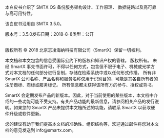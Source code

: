 <?xml version="1.0" encoding="UTF-8"?><?workdir /C:\Users\Admin\AppData\Local\Temp\temp20190704111149383?><?workdir-uri file:/C:/Users/Admin/AppData/Local/Temp/temp20190704111149383/?><?path2project ..\..\..\?><?path2project-uri ../../../?><?path2rootmap-uri ../../../?><topic xmlns:ditaarch="http://dita.oasis-open.org/architecture/2005/" xmlns:dita-ot="http://dita-ot.sourceforge.net/ns/201007/dita-ot" class="- topic/topic " ditaarch:DITAArchVersion="1.2" domains="(topic hi-d) (topic ut-d) (topic indexing-d) (topic hazard-d) (topic abbrev-d) (topic pr-d) (topic sw-d) (topic ui-d)" id="smtx-os-备份服务白皮书" xtrf="file:/d:/safehaven/content/concepts/backup-service-white-paper/_index.md" xtrc="topic:1;182:3"><title class="- topic/title " xtrf="file:/d:/safehaven/content/concepts/backup-service-white-paper/_index.md" xtrc="title:1;182:3">SMTX OS 备份服务白皮书</title><prolog class="- topic/prolog " xtrf="file:/d:/safehaven/content/concepts/backup-service-white-paper/_index.md" xtrc="prolog:1;182:3"><data class="- topic/data " name="BookShowToc" value="false" xtrf="file:/d:/safehaven/content/concepts/backup-service-white-paper/_index.md" xtrc="data:1;182:3"/><data class="- topic/data " name="title" value="SMTX OS 备份服务白皮书" xtrf="file:/d:/safehaven/content/concepts/backup-service-white-paper/_index.md" xtrc="data:2;182:3"/><data class="- topic/data " name="type" value="docs" xtrf="file:/d:/safehaven/content/concepts/backup-service-white-paper/_index.md" xtrc="data:3;182:3"/></prolog><body class="- topic/body " xtrf="file:/d:/safehaven/content/concepts/backup-service-white-paper/_index.md" xtrc="body:1;182:3"><p class="- topic/p " xtrf="file:/d:/safehaven/content/concepts/backup-service-white-paper/_index.md" xtrc="p:1;182:3">本白皮书介绍了 SMTX OS 备份服务架构设计、工作原理、 数据链路以及高可靠与高可用特性。</p></body><topic class="- topic/topic " ditaarch:DITAArchVersion="1.2" domains="(topic hi-d) (topic ut-d) (topic indexing-d) (topic hazard-d) (topic abbrev-d) (topic pr-d) (topic sw-d) (topic ui-d)" id="版本信息" xtrf="file:/d:/safehaven/content/concepts/backup-service-white-paper/_index.md" xtrc="topic:2;182:3"><title class="- topic/title " xtrf="file:/d:/safehaven/content/concepts/backup-service-white-paper/_index.md" xtrc="title:2;182:3">版本信息</title><body class="- topic/body " xtrf="file:/d:/safehaven/content/concepts/backup-service-white-paper/_index.md" xtrc="body:2;182:3"><p class="- topic/p " xtrf="file:/d:/safehaven/content/concepts/backup-service-white-paper/_index.md" xtrc="p:2;182:3">该白皮书沿用自 SMTX 3.5.0。</p><table class="- topic/table " xtrf="file:/d:/safehaven/content/concepts/backup-service-white-paper/_index.md" xtrc="table:1;182:3"><tgroup class="- topic/tgroup " cols="2" xtrf="file:/d:/safehaven/content/concepts/backup-service-white-paper/_index.md" xtrc="tgroup:1;182:3"><colspec class="- topic/colspec " colname="col1" xtrf="file:/d:/safehaven/content/concepts/backup-service-white-paper/_index.md" xtrc="colspec:1;182:3"/><colspec class="- topic/colspec " colname="col2" xtrf="file:/d:/safehaven/content/concepts/backup-service-white-paper/_index.md" xtrc="colspec:2;182:3"/><thead class="- topic/thead " xtrf="file:/d:/safehaven/content/concepts/backup-service-white-paper/_index.md" xtrc="thead:1;182:3"><row class="- topic/row " xtrf="file:/d:/safehaven/content/concepts/backup-service-white-paper/_index.md" xtrc="row:1;182:3"><entry class="- topic/entry " xtrf="file:/d:/safehaven/content/concepts/backup-service-white-paper/_index.md" xtrc="entry:1;182:3">版本号：</entry><entry class="- topic/entry " xtrf="file:/d:/safehaven/content/concepts/backup-service-white-paper/_index.md" xtrc="entry:2;182:3">3.5.0</entry></row></thead><tbody class="- topic/tbody " xtrf="file:/d:/safehaven/content/concepts/backup-service-white-paper/_index.md" xtrc="tbody:1;182:3"><row class="- topic/row " xtrf="file:/d:/safehaven/content/concepts/backup-service-white-paper/_index.md" xtrc="row:2;182:3"><entry class="- topic/entry " xtrf="file:/d:/safehaven/content/concepts/backup-service-white-paper/_index.md" xtrc="entry:3;182:3">发布日期：</entry><entry class="- topic/entry " xtrf="file:/d:/safehaven/content/concepts/backup-service-white-paper/_index.md" xtrc="entry:4;182:3">2018-8-8</entry></row><row class="- topic/row " xtrf="file:/d:/safehaven/content/concepts/backup-service-white-paper/_index.md" xtrc="row:3;182:3"><entry class="- topic/entry " xtrf="file:/d:/safehaven/content/concepts/backup-service-white-paper/_index.md" xtrc="entry:5;182:3">类型：</entry><entry class="- topic/entry " xtrf="file:/d:/safehaven/content/concepts/backup-service-white-paper/_index.md" xtrc="entry:6;182:3">公开</entry></row></tbody></tgroup></table></body></topic><topic class="- topic/topic " ditaarch:DITAArchVersion="1.2" domains="(topic hi-d) (topic ut-d) (topic indexing-d) (topic hazard-d) (topic abbrev-d) (topic pr-d) (topic sw-d) (topic ui-d)" id="版权信息" xtrf="file:/d:/safehaven/content/concepts/backup-service-white-paper/_index.md" xtrc="topic:3;182:3"><title class="- topic/title " xtrf="file:/d:/safehaven/content/concepts/backup-service-white-paper/_index.md" xtrc="title:3;182:3">版权信息</title><body class="- topic/body " xtrf="file:/d:/safehaven/content/concepts/backup-service-white-paper/_index.md" xtrc="body:3;182:3"><p class="- topic/p " xtrf="file:/d:/safehaven/content/concepts/backup-service-white-paper/_index.md" xtrc="p:3;182:3">版权所有 © 2018 北京志凌海纳科技有限公司（SmartX）保留一切权利。</p><p class="- topic/p " xtrf="file:/d:/safehaven/content/concepts/backup-service-white-paper/_index.md" xtrc="p:4;182:3">本文档和本文包含的信息受国际公约下的版权和知识产权的管辖。 版权所有。 未经 SmartX 事先书面许可，不得以任何方式，包含但不限于电子、机械或光学方式对本文档的任何部分进行复制，存储在检索系统中或以任何形式传播。 所有非 SmartX 公司名称、产品名称和服务名称仅用于识别目的，可能是其各自所有者的注册商标、商标或服务标记。 所有信息都未获得该所有方的参与、授权或背书。</p></body></topic><topic class="- topic/topic " ditaarch:DITAArchVersion="1.2" domains="(topic hi-d) (topic ut-d) (topic indexing-d) (topic hazard-d) (topic abbrev-d) (topic pr-d) (topic sw-d) (topic ui-d)" id="关于本文档" xtrf="file:/d:/safehaven/content/concepts/backup-service-white-paper/_index.md" xtrc="topic:4;182:3"><title class="- topic/title " xtrf="file:/d:/safehaven/content/concepts/backup-service-white-paper/_index.md" xtrc="title:4;182:3">关于本文档</title><body class="- topic/body " xtrf="file:/d:/safehaven/content/concepts/backup-service-white-paper/_index.md" xtrc="body:4;182:3"><p class="- topic/p " xtrf="file:/d:/safehaven/content/concepts/backup-service-white-paper/_index.md" xtrc="p:5;182:3">SmartX 会定期发布产品的新版本。因此，对于当前使用的某些版本，本文档中介绍的一些功能可能不受支持。有关产品功能的最新信息，请参阅相关产品的发行说明。如果您的 SmartX 产品未提供本文档所述的功能，请联系 SmartX 以获取硬件升级或软件更新。</p></body></topic><topic class="- topic/topic " ditaarch:DITAArchVersion="1.2" domains="(topic hi-d) (topic ut-d) (topic indexing-d) (topic hazard-d) (topic abbrev-d) (topic pr-d) (topic sw-d) (topic ui-d)" id="关于文档的意见和建议" xtrf="file:/d:/safehaven/content/concepts/backup-service-white-paper/_index.md" xtrc="topic:5;182:3"><title class="- topic/title " xtrf="file:/d:/safehaven/content/concepts/backup-service-white-paper/_index.md" xtrc="title:5;182:3">关于文档的意见和建议</title><body class="- topic/body " xtrf="file:/d:/safehaven/content/concepts/backup-service-white-paper/_index.md" xtrc="body:5;182:3"><p class="- topic/p " xtrf="file:/d:/safehaven/content/concepts/backup-service-white-paper/_index.md" xtrc="p:6;182:3">您的建议有助于我们提高本文档的准确性、组织结构等，欢迎通过邮件将您对本文档的意见发送到 <xref class="- topic/xref " href="mailto:info@smartx.com。" format="email" scope="external" xtrf="file:/d:/safehaven/content/concepts/backup-service-white-paper/_index.md" xtrc="xref:1;182:3">info@smartx.com。</xref></p></body></topic></topic>